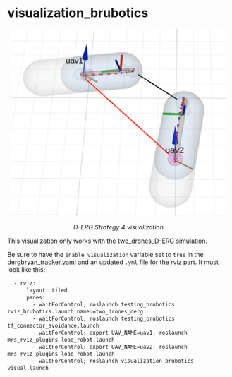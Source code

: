 # visualization_brubotics
<p align="center">
  <img width="485" height="424" src="https://github.com/mrs-brubotics/visualization_brubotics/blob/main/.fig/derg4.png">
</p>
<p align="center">
  <em>D-ERG Strategy 4 visualization</em>
</p>

This visualization only works with the [two_drones_D-ERG simulation](https://github.com/mrs-brubotics/testing_brubotics/tree/master/tmux_scripts/bryan/two_drones_D-ERG).

Be sure to have the `enable_visualization` variable set to `true` in the [dergbryan_tracker.yaml](https://github.com/mrs-brubotics/trackers_brubotics/blob/master/config/default/dergbryan_tracker.yaml) and an updated ```.yml``` file for the rviz part.
It must look like this:
```
  - rviz:
      layout: tiled
      panes:
        - waitForControl; roslaunch testing_brubotics rviz_brubotics.launch name:=two_drones_derg
        - waitForControl; roslaunch testing_brubotics tf_connector_avoidance.launch 
        - waitForControl; export UAV_NAME=uav1; roslaunch mrs_rviz_plugins load_robot.launch
        - waitForControl; export UAV_NAME=uav2; roslaunch mrs_rviz_plugins load_robot.launch
        - waitForControl; roslaunch visualization_brubotics visual.launch
```
